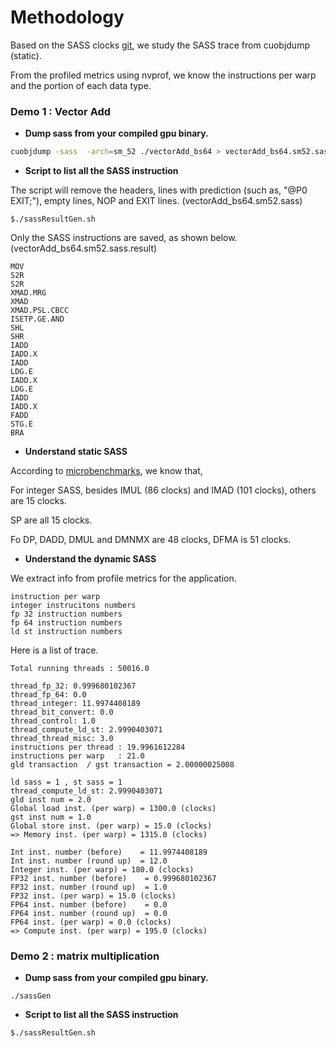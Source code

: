# Methodology
Based on the SASS clocks [git](https://github.com/3upperm2n/gpuBenchmarking), 
we study the SASS trace from cuobjdump (static).

From the profiled metrics using nvprof, we know the instructions per warp and the portion of each data type.


### Demo 1 : **Vector Add**
* **Dump sass from your compiled gpu binary.**
```bash
cuobjdump -sass  -arch=sm_52 ./vectorAdd_bs64 > vectorAdd_bs64.sm52.sass 2>&1
```

* **Script to list all the SASS instruction**

The script will remove the headers, lines with prediction (such as, "@P0 EXIT;"), empty lines, NOP and EXIT lines.
(vectorAdd_bs64.sm52.sass)
```
$./sassResultGen.sh
```

Only the SASS instructions are saved, as shown below. (vectorAdd_bs64.sm52.sass.result)
```
MOV
S2R
S2R
XMAD.MRG
XMAD
XMAD.PSL.CBCC
ISETP.GE.AND
SHL
SHR
IADD
IADD.X
IADD
LDG.E
IADD.X
LDG.E
IADD
IADD.X
FADD
STG.E
BRA
```

* **Understand static SASS**

According to [microbenchmarks](https://github.com/3upperm2n/gpuBenchmarking), we know that,

For integer SASS, besides IMUL (86 clocks) and IMAD (101 clocks), others are 15 clocks.

SP are all 15 clocks.

Fo DP, DADD, DMUL and DMNMX are 48 clocks,  DFMA is 51 clocks.

* **Understand the dynamic SASS**

We extract info from profile metrics for the application. 
```
instruction per warp
integer instrucitons numbers
fp 32 instruction numbers
fp 64 instruction numbers
ld st instruction numbers
```

Here is a list of trace.
```
Total running threads : 50016.0

thread_fp_32: 0.999680102367
thread_fp_64: 0.0
thread_integer: 11.9974408189
thread_bit_convert: 0.0
thread_control: 1.0
thread_compute_ld_st: 2.9990403071
thread_thread_misc: 3.0
instructions per thread : 19.9961612284
instructions per warp   : 21.0
gld transaction  / gst transaction = 2.00000025008

ld sass = 1 , st sass = 1
thread_compute_ld_st: 2.9990403071
gld inst num = 2.0
Global load inst. (per warp) = 1300.0 (clocks)
gst inst num = 1.0
Global store inst. (per warp) = 15.0 (clocks)
=> Memory inst. (per warp) = 1315.0 (clocks)

Int inst. number (before)    = 11.9974408189
Int inst. number (round up)  = 12.0
Integer inst. (per warp) = 180.0 (clocks)
FP32 inst. number (before)    = 0.999680102367
FP32 inst. number (round up)  = 1.0
FP32 inst. (per warp) = 15.0 (clocks)
FP64 inst. number (before)    = 0.0
FP64 inst. number (round up)  = 0.0
FP64 inst. (per warp) = 0.0 (clocks)
=> Compute inst. (per warp) = 195.0 (clocks)
```

### Demo 2 : **matrix multiplication**
* **Dump sass from your compiled gpu binary.**
```
./sassGen
```

* **Script to list all the SASS instruction**
```
$./sassResultGen.sh
```



